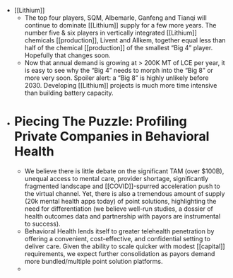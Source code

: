 - [[Lithium]]
	- The top four players, SQM, Albemarle, Ganfeng and Tianqi will continue to dominate [[Lithium]] supply for a few more years. The number five & six players in vertically integrated [[Lithium]] chemicals [[production]], Livent and Allkem, together equal less than half of the chemical [[production]] of the smallest “Big 4” player. Hopefully that changes soon.
	- Now that annual demand is growing at > 200K MT of LCE per year, it is easy to see why the “Big 4” needs to morph into the “Big 8” or more very soon. Spoiler alert: a “Big 8” is highly unlikely before 2030. Developing [[Lithium]] projects is much more time intensive than building battery capacity.
- # Piecing The Puzzle: Profiling Private Companies in Behavioral Health
	- We believe there is little debate on the significant TAM (over $100B), unequal access to mental care, provider shortage, significantly fragmented landscape and [[COVID]]-spurred acceleration push to the virtual channel. Yet, there is also a tremendous amount of supply (20k mental health apps today) of point solutions, highlighting the need for differentiation (we believe well-run studies, a dossier of health outcomes data and partnership with payors are instrumental to success).
	- Behavioral Health lends itself to greater telehealth penetration by offering a convenient, cost-effective, and confidential setting to deliver care. Given the ability to scale quicker with modest [[capital]] requirements, we expect further consolidation as payors demand more bundled/multiple point solution platforms.
	-